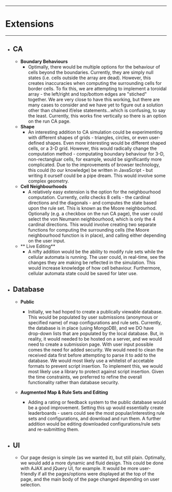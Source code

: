 ------------
# Extensions
------------

* ## CA
	* **Boundary Behaviours**
		* Optimally, there would be multiple options for the behaviour of cells beyond the boundaries. Currently, they are simply null states (i.e. cells outside the array are dead). However, this creates inaccuracies when computing the surrounding cells for border cells. To fix this, we are attempting to implement a toroidal array - the left/right and top/bottom edges are "stiched" together. We are very close to have this working, but there are many cases to consider and we have yet to figure out a solution other than chained if/else statements...which is confusing, to say the least. Currently, this works fine vertically so there is an option on the run CA page.
	* **Shape**
		* An interesting addition to CA simulation could be experimenting with different shapes of grids - triangles, circles, or even user-defined shapes. Even more interesting would be different shaped cells, or a 3-D grid. However, this would radically change the computation method - computating boundary behaviour for 3-D, non-rectangluar cells, for example, would be significantly more complicated. Due to the improvements of browser technology, this could (to our knowledge) be written in JavaScript - but writing it ourself could be a pipe dream. This would involve some complex geometry. 
	* **Cell Neighbourhoods**
		* A relatively easy extension is the option for the neighbourhood computation. Currently, _cella_ checks 8 cells - the cardinal directions and the diagonals - and computes the state based upon the rule set. This is known as the Moore neighbourhod. Optionally (e.g. a checkbox on the run CA page), the user could select the von Neumann neighbourhood, which is only the 4 cardinal directions. This would involve creating two separate functions for computing the surrounding cells (the Moore neighbourhood function is in place), and calling either depending on the user input.
	* ** Live Editing**
		* A nifty addition would be the ability to modify rule sets while the cellular automata is running. The user could, in real-time, see the changes they are making be reflected in the simulation. This would increase knowledge of how cell behaviour. Furthermore, cellular automata state could be saved for later use.

* ## Database
	* **Public**
		* Initially, we had hoped to create a publically viewable database. This would be populated by user submissions (anonymous or specified name) of map configurations and rule sets. Currently, the database is in place (using MongoDB), and we DO have drop-down lists that are populated by the local database. But, in reality, it would needed to be hosted on a server, and we would need to create a submission page. With user input possible comes the need for added security. We would need to clean the received data first before attempting to parse it to add to the database. We would most likely use a whitelist of accetable formats to prevent script insertion. To implement this, we would most likely use a library to protect against script insertion. Given the time constraints, we preferred to refine the overall functionality rather than database security.

	* **Augmented Map & Rule Sets and Editing**
		* Adding a rating or feedback system to the public database would be a good improvement. Setting this up would essentially create leaderboards - users could see the most popular/interesting rule sets and configurations, and download and run them. A further addition would be editing downloaded configurations/rule sets and re-submitting them.

* ## UI
	* Our page design is simple (as we wanted it), but still plain. Optimally, we would add a more dynamic and fluid design. This could be done with AJAX and jQuery UI, for example. It would be more user-friendly if all the pages/options were displayed at the top of the page, and the main body of the page changed depending on user selection. 
